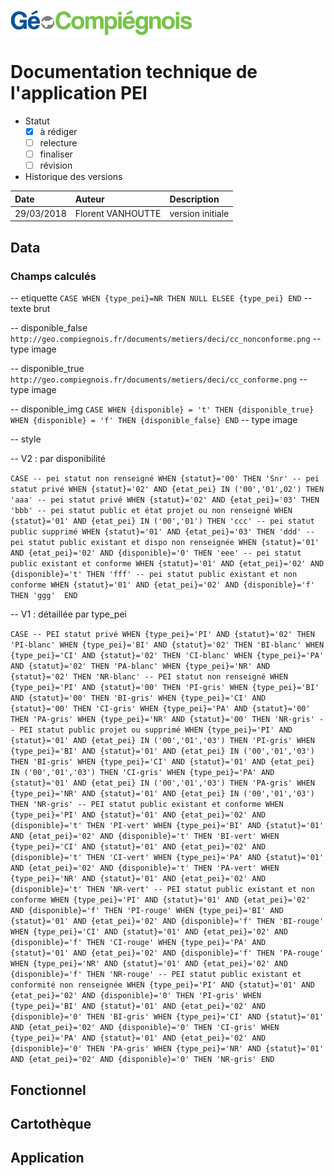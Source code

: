 ![GeoCompiegnois](img/Logo_web-GeoCompiegnois.png)

# Documentation technique de l'application PEI

* Statut
  - [x] à rédiger
  - [ ] relecture
  - [ ] finaliser
  - [ ] révision
  
* Historique des versions

|Date | Auteur | Description
|:---|:---|:---|
|29/03/2018|Florent VANHOUTTE|version initiale|

## Data

### Champs calculés

-- etiquette
`CASE WHEN {type_pei}=NR THEN NULL ELSEE {type_pei} END`
-- texte brut

-- disponible_false
`http://geo.compiegnois.fr/documents/metiers/deci/cc_nonconforme.png`
-- type image

-- disponible_true
`http://geo.compiegnois.fr/documents/metiers/deci/cc_conforme.png`
-- type image

-- disponible_img
`CASE WHEN {disponible} = 't' THEN {disponible_true} 
WHEN {disponible} = 'f' THEN {disponible_false} END`
-- type image

-- style

-- V2 : par disponibilité

`CASE
-- pei statut non renseigné
WHEN {statut}='00' THEN 'Snr'
-- pei statut privé
WHEN {statut}='02' AND {etat_pei} IN ('00','01',02') THEN 'aaa'
-- pei statut privé
WHEN {statut}='02' AND {etat_pei}='03' THEN 'bbb'
-- pei statut public et état projet ou non renseigné
WHEN {statut}='01' AND {etat_pei} IN ('00','01') THEN 'ccc'
-- pei statut public supprimé
WHEN {statut}='01' AND {etat_pei}='03' THEN 'ddd'
-- pei statut public existant et dispo non renseignée
WHEN {statut}='01' AND {etat_pei}='02' AND {disponible}='0' THEN 'eee'
-- pei statut public existant et conforme
WHEN {statut}='01' AND {etat_pei}='02' AND {disponible}='t' THEN 'fff'
-- pei statut public existant et non conforme
WHEN {statut}='01' AND {etat_pei}='02' AND {disponible}='f' THEN 'ggg' 
END`

-- V1 : détaillée par type_pei

`CASE
-- PEI statut privé
WHEN {type_pei}='PI' AND {statut}='02' THEN 'PI-blanc'
WHEN {type_pei}='BI' AND {statut}='02' THEN 'BI-blanc'
WHEN {type_pei}='CI' AND {statut}='02' THEN 'CI-blanc'
WHEN {type_pei}='PA' AND {statut}='02' THEN 'PA-blanc'
WHEN {type_pei}='NR' AND {statut}='02' THEN 'NR-blanc'
-- PEI statut non renseigné
WHEN {type_pei}='PI' AND {statut}='00' THEN 'PI-gris'
WHEN {type_pei}='BI' AND {statut}='00' THEN 'BI-gris'
WHEN {type_pei}='CI' AND {statut}='00' THEN 'CI-gris'
WHEN {type_pei}='PA' AND {statut}='00' THEN 'PA-gris'
WHEN {type_pei}='NR' AND {statut}='00' THEN 'NR-gris'
-- PEI statut public projet ou supprimé
WHEN {type_pei}='PI' AND {statut}='01' AND {etat_pei} IN ('00','01','03') THEN 'PI-gris'
WHEN {type_pei}='BI' AND {statut}='01' AND {etat_pei} IN ('00','01','03') THEN 'BI-gris'
WHEN {type_pei}='CI' AND {statut}='01' AND {etat_pei} IN ('00','01','03') THEN 'CI-gris'
WHEN {type_pei}='PA' AND {statut}='01' AND {etat_pei} IN ('00','01','03') THEN 'PA-gris'
WHEN {type_pei}='NR' AND {statut}='01' AND {etat_pei} IN ('00','01','03') THEN 'NR-gris'
-- PEI statut public existant et conforme
WHEN {type_pei}='PI' AND {statut}='01' AND {etat_pei}='02' AND {disponible}='t' THEN 'PI-vert'
WHEN {type_pei}='BI' AND {statut}='01' AND {etat_pei}='02' AND {disponible}='t' THEN 'BI-vert'
WHEN {type_pei}='CI' AND {statut}='01' AND {etat_pei}='02' AND {disponible}='t' THEN 'CI-vert'
WHEN {type_pei}='PA' AND {statut}='01' AND {etat_pei}='02' AND {disponible}='t' THEN 'PA-vert'
WHEN {type_pei}='NR' AND {statut}='01' AND {etat_pei}='02' AND {disponible}='t' THEN 'NR-vert'
-- PEI statut public existant et non conforme
WHEN {type_pei}='PI' AND {statut}='01' AND {etat_pei}='02' AND {disponible}='f' THEN 'PI-rouge'
WHEN {type_pei}='BI' AND {statut}='01' AND {etat_pei}='02' AND {disponible}='f' THEN 'BI-rouge'
WHEN {type_pei}='CI' AND {statut}='01' AND {etat_pei}='02' AND {disponible}='f' THEN 'CI-rouge'
WHEN {type_pei}='PA' AND {statut}='01' AND {etat_pei}='02' AND {disponible}='f' THEN 'PA-rouge'
WHEN {type_pei}='NR' AND {statut}='01' AND {etat_pei}='02' AND {disponible}='f' THEN 'NR-rouge'
-- PEI statut public existant et conformité non renseignée
WHEN {type_pei}='PI' AND {statut}='01' AND {etat_pei}='02' AND {disponible}='0' THEN 'PI-gris'
WHEN {type_pei}='BI' AND {statut}='01' AND {etat_pei}='02' AND {disponible}='0' THEN 'BI-gris'
WHEN {type_pei}='CI' AND {statut}='01' AND {etat_pei}='02' AND {disponible}='0' THEN 'CI-gris'
WHEN {type_pei}='PA' AND {statut}='01' AND {etat_pei}='02' AND {disponible}='0' THEN 'PA-gris'
WHEN {type_pei}='NR' AND {statut}='01' AND {etat_pei}='02' AND {disponible}='0' THEN 'NR-gris'
END`


## Fonctionnel

## Cartothèque

## Application
